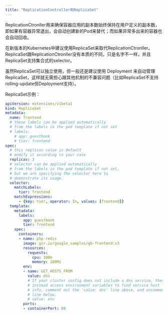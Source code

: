 ```yaml
---
title: "ReplicationController和ReplicaSet"
---
```


ReplicationCtronller用来确保容器应用的副本数始终保持在用户定义的副本数，即如果有容器异常退出，会自动创建新的Pod来替代；而如果异常多出来的容器也会自动回收。

在新版本的Kubernetes中建议使用ReplicaSet来取代ReplicationCtronller。ReplicaSet跟ReplicationCtronller没有本质的不同，只是名字不一样，并且ReplicaSet支持集合式的selector。

虽然ReplicaSet可以独立使用，但一般还是建议使用 Deployment 来自动管理ReplicaSet，这样就无需担心跟其他机制的不兼容问题（比如ReplicaSet不支持rolling-update但Deployment支持）。

ReplicaSet示例：

```yaml
apiVersion: extensions/v1beta1
kind: ReplicaSet
metadata:
  name: frontend
  # these labels can be applied automatically
  # from the labels in the pod template if not set
  # labels:
    # app: guestbook
    # tier: frontend
spec:
  # this replicas value is default
  # modify it according to your case
  replicas: 3
  # selector can be applied automatically
  # from the labels in the pod template if not set,
  # but we are specifying the selector here to
  # demonstrate its usage.
  selector:
    matchLabels:
      tier: frontend
    matchExpressions:
      - {key: tier, operator: In, values: [frontend]}
  template:
    metadata:
      labels:
        app: guestbook
        tier: frontend
    spec:
      containers:
      - name: php-redis
        image: gcr.io/google_samples/gb-frontend:v3
        resources:
          requests:
            cpu: 100m
            memory: 100Mi
        env:
        - name: GET_HOSTS_FROM
          value: dns
          # If your cluster config does not include a dns service, then to
          # instead access environment variables to find service host
          # info, comment out the 'value: dns' line above, and uncomment the
          # line below.
          # value: env
        ports:
        - containerPort: 80
```

